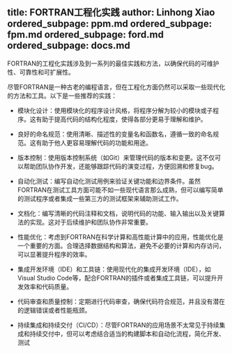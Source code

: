 title: FORTRAN工程化实践
author: Linhong Xiao
ordered_subpage: ppm.md
ordered_subpage: fpm.md
ordered_subpage: ford.md
ordered_subpage: docs.md
---

FORTRAN的工程化实践涉及到一系列的最佳实践和方法，以确保代码的可维护性、可靠性和可扩展性。

尽管FORTRAN是一种古老的编程语言，但在工程化方面仍然可以采取一些现代化的方法和工具。以下是一些推荐的实践：

- 模块化设计：使用模块化的程序设计风格，将程序分解为较小的模块或子程序。这有助于提高代码的结构化程度，使得各部分更易于理解和维护。

- 良好的命名规范：使用清晰、描述性的变量名和函数名，遵循一致的命名规范。这有助于他人更容易理解代码的功能和用途。

- 版本控制：使用版本控制系统（如Git）来管理代码的版本和变更。这不仅可以帮助团队协作开发，还能够跟踪代码的演变过程，方便回溯和修复bug。

- 自动化测试：编写自动化测试用例来验证关键功能和边界条件。虽然FORTRAN在测试工具方面可能不如一些现代语言那么成熟，但可以编写简单的测试程序或者集成一些第三方的测试框架来辅助测试工作。

- 文档化：编写清晰的代码注释和文档，说明代码的功能、输入输出以及关键算法的实现。这对于后续维护和团队协作非常重要。

- 性能优化：考虑到FORTRAN在科学计算和高性能计算中的应用，性能优化是一个重要的方面。合理选择数据结构和算法，避免不必要的计算和内存访问，可以显著提升程序的效率。

- 集成开发环境（IDE）和工具链：使用现代化的集成开发环境（IDE），如Visual Studio Code等，配合FORTRAN的插件或者集成工具链，可以提升开发效率和代码质量。

- 代码审查和质量控制：定期进行代码审查，确保代码符合规范，并且没有潜在的逻辑错误或者性能瓶颈。

- 持续集成和持续交付（CI/CD）：尽管FORTRAN的应用场景不太常见于持续集成和持续交付中，但可以考虑结合适当的构建脚本和自动化流程，简化开发、测试
